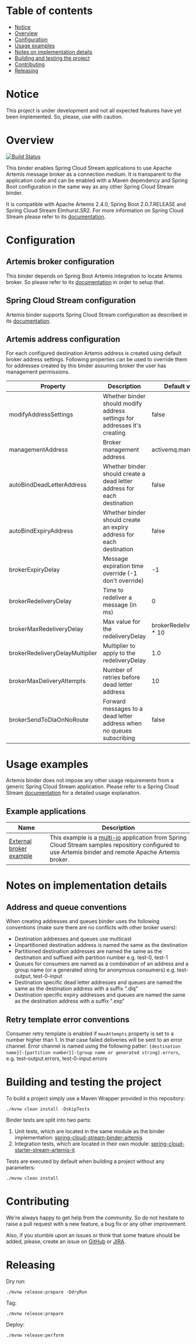 # Table of contents

- [Notice](#notice)
- [Overview](#overview)
- [Configuration](#configuration)
- [Usage examples](#usage-examples)
- [Notes on implementation details](#notes-on-implementation-details)
- [Building and testing the project](#building-and-testing-the-project)
- [Contributing](#contributing)
- [Releasing](#releasing)

# Notice

This project is under development and not all expected features have yet been implemented.
So, please, use with caution.

# Overview

[![Build Status](https://circleci.com/gh/snowdrop/spring-cloud-stream-binder-artemis.svg?style=shield)](https://circleci.com/gh/snowdrop/spring-cloud-stream-binder-artemis/tree/master)

This binder enables Spring Cloud Stream applications to use Apache Artemis message broker as a connection medium.
It is transparent to the application code and can be enabled with a Maven dependency and Spring Boot configuration in the same way as any other Spring Cloud Stream binder.

It is compatible with Apache Artemis 2.4.0, Spring Boot 2.0.7.RELEASE and Spring Cloud Stream Elmhurst.SR2.
For more information on Spring Cloud Stream please refer to its [documentation](https://docs.spring.io/spring-cloud-stream/docs/Elmhurst.SR2/reference/htmlsingle).

# Configuration

## Artemis broker configuration

This binder depends on Spring Boot Artemis integration to locate Artemis broker.
So please refer to its [documentation](https://docs.spring.io/spring-boot/docs/2.0.7.RELEASE/reference/html/boot-features-messaging.html#boot-features-artemis) in order to setup that.

## Spring Cloud Stream configuration

Artemis binder supports Spring Cloud Stream configuration as described in its [documentation](https://docs.spring.io/spring-cloud-stream/docs/Elmhurst.SR2/reference/htmlsingle/#_configuration_options).

## Artemis address configuration

For each configured destination Artemis address is created using default broker address settings.
Following properties can be used to override them for addresses created by this binder assuming broker the user has management permissions.

| Property | Description | Default value |
| -------- | ----------- | ------------- |
| modifyAddressSettings | Whether binder should modify address settings for addresses it's creating | false |
| managementAddress | Broker management address  | activemq.management |
| autoBindDeadLetterAddress | Whether binder should create a dead letter address for each destination | false |
| autoBindExpiryAddress | Whether binder should create an expiry address for each destination  | false |
| brokerExpiryDelay | Message expiration time override (-1 don't override) | -1 |
| brokerRedeliveryDelay | Time to redeliver a message (in ms) | 0 |
| brokerMaxRedeliveryDelay | Max value for the redeliveryDelay | brokerRedeliveryDelay * 10 |
| brokerRedeliveryDelayMultiplier | Multiplier to apply to the redeliveryDelay | 1.0 |
| brokerMaxDeliveryAttempts | Number of retries before dead letter address | 10 |
| brokerSendToDlaOnNoRoute | Forward messages to a dead letter address when no queues subscribing | false |

# Usage examples

Artemis binder does not impose any other usage requirements from a generic Spring Cloud Stream application. Please refer to a Spring Cloud Stream [documentation](https://docs.spring.io/spring-cloud-stream/docs/Elmhurst.SR2/reference/htmlsingle) for a detailed usage explanation.

## Example applications
| Name | Description |
| ---- | ----------- |
| [External broker example](https://github.com/gytis/spring-cloud-stream-artemis-sample) | This example is a [multi-io](https://github.com/spring-cloud/spring-cloud-stream-samples/blob/master/multi-io) application from Spring Cloud Stream samples repository configured to use Artemis binder and remote Apache Artemis broker.

# Notes on implementation details

## Address and queue conventions

When creating addresses and queues binder uses the following conventions (make sure there are no conflicts with other broker users):
* Destination addresses and queues use multicast
* Unpartitioned destination address is named the same as the destination
* Partitioned destination addresses are named the same as the destination and suffixed with partition number e.g. test-0, test-1
* Queues for consumers are named as a combination of an address and a group name (or a generated string for anonymous consumers) e.g. test-output, test-0-input
* Destination specific dead letter addresses and queues are named the same as the destination address with a suffix ".dlq"
* Destination specific expiry addresses and queues are named the same as the destination address with a suffix ".exp"

## Retry template error conventions

Consumer retry template is enabled if `maxAttempts` property is set to a number higher than 1.
In that case failed deliveries will be sent to an error channel.
Error channel is named using the following patter: `{destination name}[-{partition number}]-{group name or generated string}.errors`, e.g. test-output.errors, test-0-input.errors


# Building and testing the project

To build a project simply use a Maven Wrapper provided in this repository:

```
./mvnw clean install -DskipTests
```

Binder tests are split into two parts:

1. Unit tests, which are located in the same module as the binder implementation: [spring-cloud-stream-binder-artemis](./spring-cloud-stream-binder-artemis)
2. Integration tests, which are located in their own module: [spring-cloud-starter-stream-artemis-it](./spring-cloud-starter-stream-artemis-it)

Tests are executed by default when building a project without any parameters:
```
./mvnw clean install
```

# Contributing

We're always happy to get help from the community. So do not hesitate to raise a pull request with a new feature, a bug fix or any other improvement.

Also, if you stumble upon an issues or think that some feature should be added, please, create an issue on [GitHub](https://github.com/snowdrop/spring-cloud-stream-binder-artemis/issues) or [JIRA](https://issues.jboss.org/projects/SB).

# Releasing

Dry run:
```
./mvnw release:prepare -DdryRun
```

Tag:
```
./mvnw release:prepare
```

Deploy:
```
./mvnw release:perform
```
